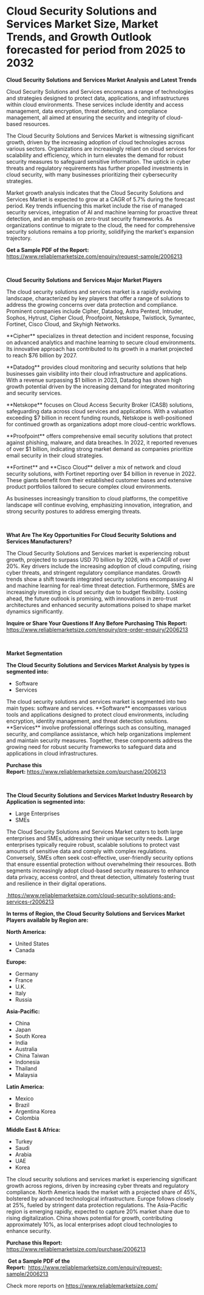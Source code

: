 <p><h1>Cloud Security Solutions and Services Market Size, Market Trends, and Growth Outlook forecasted for period from 2025 to 2032</h1></p><p><strong>Cloud Security Solutions and Services Market Analysis and Latest Trends</strong></p>
<p><p>Cloud Security Solutions and Services encompass a range of technologies and strategies designed to protect data, applications, and infrastructures within cloud environments. These services include identity and access management, data encryption, threat detection, and compliance management, all aimed at ensuring the security and integrity of cloud-based resources.</p><p>The Cloud Security Solutions and Services Market is witnessing significant growth, driven by the increasing adoption of cloud technologies across various sectors. Organizations are increasingly reliant on cloud services for scalability and efficiency, which in turn elevates the demand for robust security measures to safeguard sensitive information. The uptick in cyber threats and regulatory requirements has further propelled investments in cloud security, with many businesses prioritizing their cybersecurity strategies.</p><p>Market growth analysis indicates that the Cloud Security Solutions and Services Market is expected to grow at a CAGR of 5.7% during the forecast period. Key trends influencing this market include the rise of managed security services, integration of AI and machine learning for proactive threat detection, and an emphasis on zero-trust security frameworks. As organizations continue to migrate to the cloud, the need for comprehensive security solutions remains a top priority, solidifying the market's expansion trajectory.</p></p>
<p><strong>Get a Sample PDF of the Report:&nbsp;</strong> <a href="https://www.reliablemarketsize.com/enquiry/request-sample/2006213?utm_campaign=2450&utm_medium=2&utm_source=Github&utm_content=ia&utm_term=11032025&utm_id=cloud-security-solutions-and-services">https://www.reliablemarketsize.com/enquiry/request-sample/2006213</a></p>
<p>&nbsp;</p>
<p><strong>Cloud Security Solutions and Services Major Market Players</strong></p>
<p><p>The cloud security solutions and services market is a rapidly evolving landscape, characterized by key players that offer a range of solutions to address the growing concerns over data protection and compliance. Prominent companies include Cipher, Datadog, Astra Pentest, Intruder, Sophos, Hytrust, Cipher Cloud, Proofpoint, Netskope, Twistlock, Symantec, Fortinet, Cisco Cloud, and Skyhigh Networks.</p><p>**Cipher** specializes in threat detection and incident response, focusing on advanced analytics and machine learning to secure cloud environments. Its innovative approach has contributed to its growth in a market projected to reach $76 billion by 2027.</p><p>**Datadog** provides cloud monitoring and security solutions that help businesses gain visibility into their cloud infrastructure and applications. With a revenue surpassing $1 billion in 2023, Datadog has shown high growth potential driven by the increasing demand for integrated monitoring and security services.</p><p>**Netskope** focuses on Cloud Access Security Broker (CASB) solutions, safeguarding data across cloud services and applications. With a valuation exceeding $7 billion in recent funding rounds, Netskope is well-positioned for continued growth as organizations adopt more cloud-centric workflows.</p><p>**Proofpoint** offers comprehensive email security solutions that protect against phishing, malware, and data breaches. In 2022, it reported revenues of over $1 billion, indicating strong market demand as companies prioritize email security in their cloud strategies.</p><p>**Fortinet** and **Cisco Cloud** deliver a mix of network and cloud security solutions, with Fortinet reporting over $4 billion in revenue in 2022. These giants benefit from their established customer bases and extensive product portfolios tailored to secure complex cloud environments.</p><p>As businesses increasingly transition to cloud platforms, the competitive landscape will continue evolving, emphasizing innovation, integration, and strong security postures to address emerging threats.</p></p>
<p>&nbsp;</p>
<p><strong>What Are The Key Opportunities For Cloud Security Solutions and Services Manufacturers?</strong></p>
<p><p>The Cloud Security Solutions and Services market is experiencing robust growth, projected to surpass USD 70 billion by 2026, with a CAGR of over 20%. Key drivers include the increasing adoption of cloud computing, rising cyber threats, and stringent regulatory compliance mandates. Growth trends show a shift towards integrated security solutions encompassing AI and machine learning for real-time threat detection. Furthermore, SMEs are increasingly investing in cloud security due to budget flexibility. Looking ahead, the future outlook is promising, with innovations in zero-trust architectures and enhanced security automations poised to shape market dynamics significantly.</p></p>
<p><strong>Inquire or Share Your Questions If Any Before Purchasing This Report:</strong> <a href="https://www.reliablemarketsize.com/enquiry/pre-order-enquiry/2006213?utm_campaign=2450&utm_medium=2&utm_source=Github&utm_content=ia&utm_term=11032025&utm_id=cloud-security-solutions-and-services">https://www.reliablemarketsize.com/enquiry/pre-order-enquiry/2006213</a></p>
<p>&nbsp;</p>
<p><strong>Market Segmentation</strong></p>
<p><strong>The Cloud Security Solutions and Services Market Analysis by types is segmented into:</strong></p>
<p><ul><li>Software</li><li>Services</li></ul></p>
<p><p>The cloud security solutions and services market is segmented into two main types: software and services. **Software** encompasses various tools and applications designed to protect cloud environments, including encryption, identity management, and threat detection solutions. **Services** involve professional offerings such as consulting, managed security, and compliance assistance, which help organizations implement and maintain security measures. Together, these components address the growing need for robust security frameworks to safeguard data and applications in cloud infrastructures.</p></p>
<p><strong>Purchase this Report:&nbsp;</strong><a href="https://www.reliablemarketsize.com/purchase/2006213?utm_campaign=2450&utm_medium=2&utm_source=Github&utm_content=ia&utm_term=11032025&utm_id=cloud-security-solutions-and-services">https://www.reliablemarketsize.com/purchase/2006213</a></p>
<p>&nbsp;</p>
<p><strong>The Cloud Security Solutions and Services Market Industry Research by Application is segmented into:</strong></p>
<p><ul><li>Large Enterprises</li><li>SMEs</li></ul></p>
<p><p>The Cloud Security Solutions and Services Market caters to both large enterprises and SMEs, addressing their unique security needs. Large enterprises typically require robust, scalable solutions to protect vast amounts of sensitive data and comply with complex regulations. Conversely, SMEs often seek cost-effective, user-friendly security options that ensure essential protection without overwhelming their resources. Both segments increasingly adopt cloud-based security measures to enhance data privacy, access control, and threat detection, ultimately fostering trust and resilience in their digital operations.</p></p>
<p><a href="https://www.reliablemarketsize.com/cloud-security-solutions-and-services-r2006213?utm_campaign=2450&utm_medium=2&utm_source=Github&utm_content=ia&utm_term=11032025&utm_id=cloud-security-solutions-and-services">&nbsp;https://www.reliablemarketsize.com/cloud-security-solutions-and-services-r2006213</a></p>
<p><strong>In terms of Region, the Cloud Security Solutions and Services Market Players available by Region are:</strong></p>
<p>
    <p> <strong> North America: </strong>
        <ul>
            <li>United States</li>
            <li>Canada</li>
        </ul>
        </p> 
    <p> <strong> Europe: </strong>
        <ul>
            <li>Germany</li>
            <li>France</li>
            <li>U.K.</li>
            <li>Italy</li>
            <li>Russia</li>
        </ul>
        </p> 
    <p> <strong> Asia-Pacific: </strong>
        <ul>
            <li>China</li>
            <li>Japan</li>
            <li>South Korea</li>
            <li>India</li>
            <li>Australia</li>
            <li>China Taiwan</li>
            <li>Indonesia</li>
            <li>Thailand</li>
            <li>Malaysia</li>
        </ul>
        </p> 
    <p> <strong> Latin America: </strong>
        <ul>
            <li>Mexico</li>
            <li>Brazil</li>
            <li>Argentina Korea</li>
            <li>Colombia</li>
        </ul>
        </p> 
    <p> <strong> Middle East & Africa: </strong>
        <ul>
            <li>Turkey</li>
            <li>Saudi</li>
            <li>Arabia</li>
            <li>UAE</li>
            <li>Korea</li>
        </ul>
    </p>
    </p>
<p><p>The cloud security solutions and services market is experiencing significant growth across regions, driven by increasing cyber threats and regulatory compliance. North America leads the market with a projected share of 45%, bolstered by advanced technological infrastructure. Europe follows closely at 25%, fueled by stringent data protection regulations. The Asia-Pacific region is emerging rapidly, expected to capture 20% market share due to rising digitalization. China shows potential for growth, contributing approximately 10%, as local enterprises adopt cloud technologies to enhance security.</p></p>
<p><strong>Purchase this Report: </strong><a href="https://www.reliablemarketsize.com/purchase/2006213?utm_campaign=2450&utm_medium=2&utm_source=Github&utm_content=ia&utm_term=11032025&utm_id=cloud-security-solutions-and-services">https://www.reliablemarketsize.com/purchase/2006213</a></p>
<p>&nbsp;<strong>Get a Sample PDF of the Report:&nbsp;&nbsp;</strong><a href="https://www.reliablemarketsize.com/enquiry/request-sample/2006213?utm_campaign=2450&utm_medium=2&utm_source=Github&utm_content=ia&utm_term=11032025&utm_id=cloud-security-solutions-and-services">https://www.reliablemarketsize.com/enquiry/request-sample/2006213</a></p>
<p><strong></strong></p>
<p>Check more reports on <a href="https://www.reliablemarketsize.com/?utm_campaign=2450&utm_medium=2&utm_source=Github&utm_content=ia&utm_term=11032025&utm_id=cloud-security-solutions-and-services">https://www.reliablemarketsize.com/</a></p>